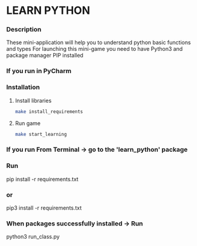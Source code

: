 # LEARN PYTHON

### Description
These mini-application will help you to understand python basic functions and types
For launching this mini-game you need to have Python3 and package manager PIP installed
### If you run in PyCharm
### Installation
1. Install libraries
    ```bash
    make install_requirements
    ```
2. Run game
    ```bash
    make start_learning
    ```
### If you run From Terminal -> go to the 'learn_python' package

### Run 
pip install -r requirements.txt
### or
pip3 install -r requirements.txt

### When packages successfully installed -> Run

python3 run_class.py

